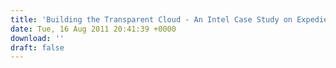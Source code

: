```yaml
---
title: 'Building the Transparent Cloud - An Intel Case Study on Expedient'
date: Tue, 16 Aug 2011 20:41:39 +0000
download: ''
draft: false
---
```


